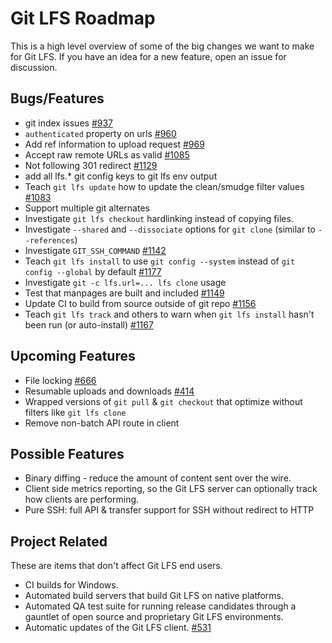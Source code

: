 # Git LFS Roadmap

This is a high level overview of some of the big changes we want to make for
Git LFS. If you have an idea for a new feature, open an issue for discussion.

## Bugs/Features

* git index issues [#937](https://github.com/github/git-lfs/issues/937)
* `authenticated` property on urls [#960](https://github.com/github/git-lfs/issues/960)
* Add ref information to upload request [#969](https://github.com/github/git-lfs/issues/969)
* Accept raw remote URLs as valid [#1085](https://github.com/github/git-lfs/issues/1085)
* Not following 301 redirect [#1129](https://github.com/github/git-lfs/issues/1129)
* add all lfs.* git config keys to git lfs env output
* Teach `git lfs update` how to update the clean/smudge filter values [#1083](https://github.com/github/git-lfs/pull/1083)
* Support multiple git alternates
* Investigate `git lfs checkout` hardlinking instead of copying files.
* Investigate `--shared` and `--dissociate` options for `git clone` (similar to `--references`)
* Investigate `GIT_SSH_COMMAND` [#1142](https://github.com/github/git-lfs/issues/1142)
* Teach `git lfs install` to use `git config --system` instead of `git config --global` by default [#1177](https://github.com/github/git-lfs/pull/1177)
* Investigate `git -c lfs.url=... lfs clone` usage
* Test that manpages are built and included [#1149](https://github.com/github/git-lfs/pull/1149)
* Update CI to build from source outside of git repo [#1156](https://github.com/github/git-lfs/issues/1156#issuecomment-211574343)
* Teach `git lfs track` and others to warn when `git lfs install` hasn't been run (or auto-install) [#1167](https://github.com/github/git-lfs/issues/1167)

## Upcoming Features

* File locking [#666](https://github.com/github/git-lfs/pull/666)
* Resumable uploads and downloads [#414](https://github.com/github/git-lfs/issues/414)
* Wrapped versions of `git pull` & `git checkout` that optimize without filters
like `git lfs clone`
* Remove non-batch API route in client

## Possible Features

* Binary diffing - reduce the amount of content sent over the wire.
* Client side metrics reporting, so the Git LFS server can optionally track
how clients are performing.
* Pure SSH: full API & transfer support for SSH without redirect to HTTP

## Project Related

These are items that don't affect Git LFS end users.

* CI builds for Windows.
* Automated build servers that build Git LFS on native platforms.
* Automated QA test suite for running release candidates through a gauntlet of
open source and proprietary Git LFS environments.
* Automatic updates of the Git LFS client. [#531](https://github.com/github/git-lfs/issues/531)
